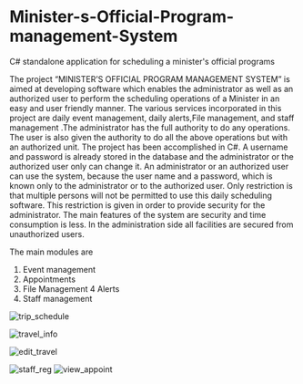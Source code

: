 # Minister-s-Official-Program-management-System
C# standalone application for scheduling a minister's official programs


The project “MINISTER’S OFFICIAL PROGRAM MANAGEMENT SYSTEM” is aimed at developing software which enables the administrator 
as well as an authorized user to perform the scheduling operations of a Minister in an easy and user friendly manner. 
The various services incorporated in this project are daily event management, daily alerts,File management, and staff management .The administrator has the full authority to do any operations. The user is also given the authority to do all the above operations but with an authorized unit. 
The project has been accomplished in C#. A username and password is already stored in the database and the administrator or the authorized user only can change it. An administrator or an authorized user can use the system, because the user name and a password, which is known only to the administrator or to the authorized user. Only restriction is that multiple persons will not be permitted to use this daily scheduling software. This restriction is given in order to provide security for the administrator. The main features of the system are security and time consumption is less. In the administration side all facilities are secured from unauthorized users.

The main modules are
1.	Event management 
2.	Appointments
3.	File Management
4	Alerts
5.	Staff management


![trip_schedule](https://user-images.githubusercontent.com/25814205/55531079-d7e8d200-5676-11e9-996f-208bae8f429c.png)


![travel_info](https://user-images.githubusercontent.com/25814205/55531095-eafba200-5676-11e9-80ac-2dc30940fba8.png)

![edit_travel](https://user-images.githubusercontent.com/25814205/55531097-ed5dfc00-5676-11e9-9019-1a095fab4e71.png)


![staff_reg](https://user-images.githubusercontent.com/25814205/55531103-f64ecd80-5676-11e9-9b19-6db99d262e19.png)
![view_appoint](https://user-images.githubusercontent.com/25814205/55531104-f64ecd80-5676-11e9-8518-b01990e2a9b0.png)
